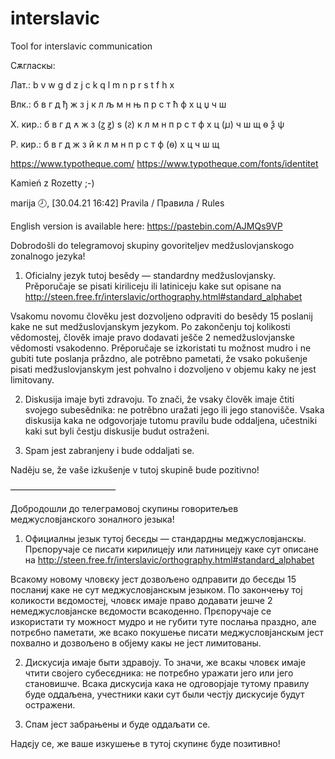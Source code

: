 # interslavic
Tool for interslavic communication

Сѫгласкы:

Лат.: b v w g d z j c k q l m n p r s t f h x

Влк.: б в г д ђ ж з ј к л љ м н њ п р с т ћ ф х ц џ ч ш

Х. кир.: б в г д ꙉ ж з (ꙁ ꙃ) ѕ (ꙅ) к л м н п р с т ф х ц (ꙡ) ч ш щ ѳ ѯ ѱ

Р. кир.: б в г д ж з й к л м н п р с т ф (ѳ) х ц ч ш щ

https://www.typotheque.com/
https://www.typotheque.com/fonts/identitet

Kamień z Rozetty ;-)

marija 🕗, [30.04.21 16:42]
Pravila / Правила / Rules

English version is available here: https://pastebin.com/AJMQs9VP

Dobrodošli do telegramovoj skupiny govoriteljev medžuslovjanskogo zonalnogo jezyka! 
1. Oficialny jezyk tutoj besědy — standardny medžuslovjansky. Prěporučaje se pisati kiriliceju ili latiniceju kake sut opisane na 
http://steen.free.fr/interslavic/orthography.html#standard_alphabet

Vsakomu novomu člověku jest dozvoljeno odpraviti do besědy 15 poslanij kake ne sut medžuslovjanskym jezykom. Po zakončenju toj kolikosti vědomostej, člověk imaje pravo dodavati ješče 2 nemedžuslovjanske vědomosti vsakodenno. Prěporučaje se izkoristati tu možnost mudro i ne gubiti tute poslanja pråzdno, ale potrěbno pametati, že vsako pokušenje pisati medžuslovjanskym jest pohvalno i dozvoljeno v objemu kaky ne jest limitovany.

2. Diskusija imaje byti zdravoju. To znači, že vsaky člověk imaje čtiti svojego subesědnika: ne potrěbno uražati jego ili jego stanovišče. Vsaka diskusija kaka ne odgovorjaje tutomu pravilu bude oddaljena, učestniki kaki sut byli čestju diskusije budut ostraženi.

3. Spam jest zabranjeny i bude oddaljati se.

Naděju se, že vaše izkušenje v tutoj skupině bude pozitivno!

————————————

Добродошли до телеграмовој скупины говоритељев меджусловјанского зоналного језыка! 
1. Официалны језык тутој бесєды — стандардны меджусловјанскы. Прєпоручаје се писати кирилицеју или латиницеју каке сут описане на 
http://steen.free.fr/interslavic/orthography.html#standard_alphabet

Всакому новому чловєку јест дозвољено одправити до бесєды 15 посланиј каке не сут меджусловјанскым језыком. По закончењу тој коликости вєдомостеј, чловєк имаје право додавати јешче 2 немеджусловјанске вєдомости всакоденно. Прєпоручаје се изкористати ту можност мудро и не губити туте послања праздно, але потрєбно паметати, же всако покушење писати меджусловјанскым јест похвално и дозвољено в објему какы не јест лимитованы.

2. Дискусија имаје быти здравоју. То значи, же всакы чловєк имаје чтити својего субесєдника: не потрєбно уражати јего или јего становишче. Всака дискусија кака не одговорјаје тутому правилу буде оддаљена, учестники каки сут были честју дискусије будут остражени.

3. Спам јест забрањены и буде оддаљати се.

Надєју се, же ваше изкушење в тутој скупинє буде позитивно!
